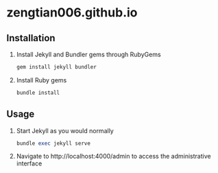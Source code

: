 # zengtian006.github.io

## Installation
1. Install Jekyll and Bundler gems through RubyGems
    ```ruby
    gem install jekyll bundler
    ```
2. Install Ruby gems
    ```ruby
    bundle install
    ```

## Usage
1. Start Jekyll as you would normally
    ```ruby
    bundle exec jekyll serve
    ```
2. Navigate to http://localhost:4000/admin to access the administrative interface
